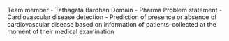 Team member - Tathagata Bardhan
Domain - Pharma
Problem statement - Cardiovascular disease detection - Prediction of presence or absence of cardiovascular disease based on information of patients-collected at the moment of their medical examination
